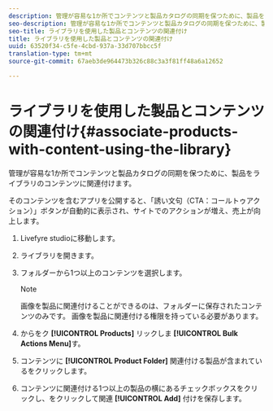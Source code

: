 ```yaml
---
description: 管理が容易な1か所でコンテンツと製品カタログの同期を保つために、製品をライブラリのコンテンツに関連付けます。
seo-description: 管理が容易な1か所でコンテンツと製品カタログの同期を保つために、製品をライブラリのコンテンツに関連付けます。
seo-title: ライブラリを使用した製品とコンテンツの関連付け
title: ライブラリを使用した製品とコンテンツの関連付け
uuid: 63520f34-c5fe-4cbd-937a-33d707bbcc5f
translation-type: tm+mt
source-git-commit: 67aeb3de964473b326c88c3a3f81ff48a6a12652

---
```



# ライブラリを使用した製品とコンテンツの関連付け{#associate-products-with-content-using-the-library}

管理が容易な1か所でコンテンツと製品カタログの同期を保つために、製品をライブラリのコンテンツに関連付けます。

そのコンテンツを含むアプリを公開すると、「誘い文句（CTA：コールトゥアクション）」ボタンが自動的に表示され、サイトでのアクションが増え、売上が向上します。

1. Livefyre studioに移動します。
1. ライブラリを開きます。
1. フォルダーから1つ以上のコンテンツを選択します。

   >[!NOTE]
   >
   >画像を製品に関連付けることができるのは、フォルダーに保存されたコンテンツのみです。 画像を製品に関連付ける権限を持っている必要があります。

1. からをク **[!UICONTROL Products]** リックしま **[!UICONTROL Bulk Actions Menu]**&#x200B;す。
1. コンテンツに **[!UICONTROL Product Folder]** 関連付ける製品が含まれているをクリックします。
1. コンテンツに関連付ける1つ以上の製品の横にあるチェックボックスをクリックし、をクリックして関連 **[!UICONTROL Add]** 付けを保存します。
